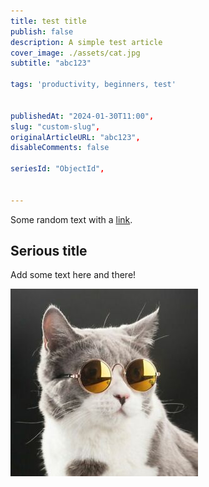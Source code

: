 ```yaml
---
title: test title
publish: false
description: A simple test article
cover_image: ./assets/cat.jpg
subtitle: "abc123"

tags: 'productivity, beginners, test'


publishedAt: "2024-01-30T11:00",
slug: "custom-slug",
originalArticleURL: "abc123",
disableComments: false

seriesId: "ObjectId",


---
```



Some random text with a [link](https://code.visualstudio.com).

## Serious title

Add some text here and there!

![and some pictures too](./assets/cat.jpg)
